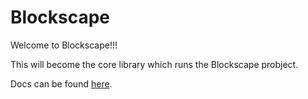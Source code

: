# Blockscape
Welcome to Blockscape!!!

This will become the core library which runs the Blockscape probject.

Docs can be found [here](http://plu-capstone.pages.buyme360.com/blockscape/blockscape_core/).